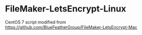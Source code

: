 # FileMaker-LetsEncrypt-Linux
CentOS 7 script modified from https://github.com/BlueFeatherGroup/FileMaker-LetsEncrypt-Mac
